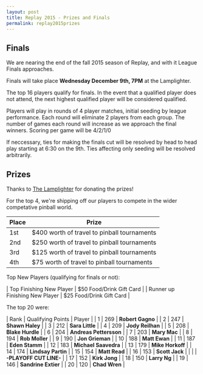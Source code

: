 ```yaml
---
layout: post
title: Replay 2015 - Prizes and Finals
permalink: replay2015prizes
---
```


## Finals

We are nearing the end of the fall 2015 season of Replay, and with it League Finals approaches. 

Finals will take place **Wednesday December 9th, 7PM** at the Lamplighter.

The top 16 players qualify for finals. In the event that a qualified player does not attend, the next highest qualified player will be considered qualified. 

Players will play in rounds of 4 player matches, initial seeding by league performance. Each round will eliminate 2 players from each group. 
The number of games each round will increase as we approach the final winners. Scoring per game will be 4/2/1/0

If neccessary, ties for making the finals cut will be resolved by head to head play starting at 6:30 on the 9th. 
Ties affecting only seeding will be resolved arbitrarily. 


## Prizes

Thanks to [The Lamplighter](http://donnellygroup.ca/the-lamplighter/) for donating the prizes!

For the top 4, we're shipping off our players to compete in the wider competative pinball world. 

| Place | Prize |
| ----- | ------ |
| 1st   | $400 worth of travel to pinball tournaments |
| 2nd   | $250 worth of travel to pinball tournaments |
| 3rd   | $125 worth of travel to pinball tournaments |
| 4th   | $75 worth of travel to pinball tournaments  |

Top New Players (qualifying for finals or not): 

| Top Finishing New Player | $50 Food/Drink Gift Card |
| Runner up Finishing New Player | $25 Food/Drink Gift Card | 

The top 20 were: 

| Rank | Qualifying Points | Player |
| 1 | 269 | **Robert Gagno** | 
| 2 | 247 | **Shawn Haley** | 
| 3 | 212 | **Sara Little** | 
| 4 | 209 | **Jody Reilhan** | 
| 5 | 208 | **Blake Hurdle** | 
| 6 | 204 | **Andreas Pettersson** | 
| 7 | 203 | **Mary Mac** | 
| 8 | 194 | **Rob Moller** | 
| 9 | 190 | **Jon Grieman** | 
| 10 | 188 | **Matt Ewan** | 
| 11 | 187 | **Eden Stamm** | 
| 12 | 183 | **Michael Saavedra** | 
| 13 | 179 | **Mike Horkoff** | 
| 14 | 174 | **Lindsay Partin** | 
| 15 | 154 | **Matt Read** | 
| 16 | 153 | **Scott Jack** | 
|    |     | **-PLAYOFF CUT LINE-** | 
| 17 | 152 | **Kirk Jong** | 
| 18 | 150 | **Larry Ng** | 
| 19 | 146 | **Sandrine Extier** | 
| 20 | 120 | **Chad Wren** | 
